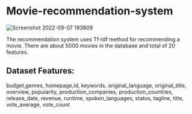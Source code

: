 # Movie-recommendation-system
![Screenshot 2022-09-07 193809](https://user-images.githubusercontent.com/100320688/188899358-aff5dfe6-fa20-45f2-9f54-436638bc5c68.png)

The recommendation system uses Tf-Idf method for recommending a movie. 
There are about 5000 movies in the database and total of 20 features.

## Dataset Features:
budget,genres, homepage,id, keywords, original_language,
original_title, overview, popularity, production_companies,
production_countries, release_date, revenue, runtime, 
spoken_languages, status, tagline, title, vote_average, vote_count

